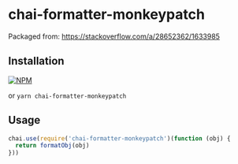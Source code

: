 # chai-formatter-monkeypatch

Packaged from: <https://stackoverflow.com/a/28652362/1633985>

## Installation

[![NPM](https://nodei.co/npm/chai-formatter-monkeypatch.png?compact=true)](https://npmjs.org/package/chai-formatter-monkeypatch)

or `yarn chai-formatter-monkeypatch`

## Usage

```javascript
chai.use(require('chai-formatter-monkeypatch')(function (obj) {
  return formatObj(obj)
}))
```
